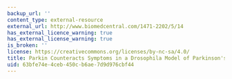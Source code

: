 ```yaml
---
backup_url: ''
content_type: external-resource
external_url: http://www.biomedcentral.com/1471-2202/5/14
has_external_licence_warning: true
has_external_license_warning: true
is_broken: ''
license: https://creativecommons.org/licenses/by-nc-sa/4.0/
title: Parkin Counteracts Symptoms in a Drosophila Model of Parkinson's Disease
uid: 63bfe74e-4ceb-450c-b6ae-7d9d976cbf44
---
```


